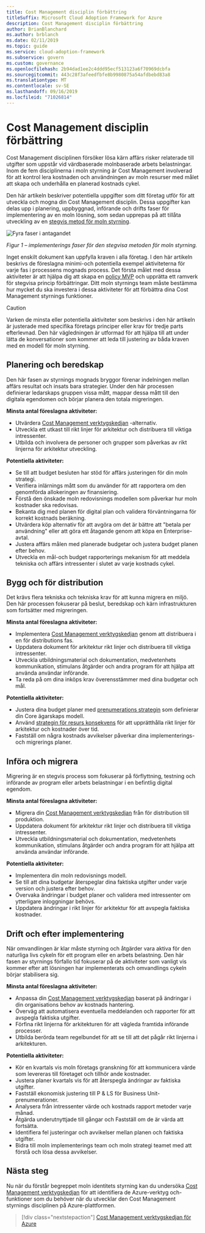 ```yaml
---
title: Cost Management disciplin förbättring
titleSuffix: Microsoft Cloud Adoption Framework for Azure
description: Cost Management disciplin förbättring
author: BrianBlanchard
ms.author: brblanch
ms.date: 02/11/2019
ms.topic: guide
ms.service: cloud-adoption-framework
ms.subservice: govern
ms.custom: governance
ms.openlocfilehash: 2b94dad1ee2c4ddd95ecf513123a6f70969dcbfa
ms.sourcegitcommit: 443c28f3afeedfbfe8b9980875a54afdbebd83a8
ms.translationtype: MT
ms.contentlocale: sv-SE
ms.lasthandoff: 09/16/2019
ms.locfileid: "71026814"
---
```

# <a name="cost-management-discipline-improvement"></a>Cost Management disciplin förbättring

Cost Management disciplinen försöker lösa kärn affärs risker relaterade till utgifter som uppstår vid värdbaserade molnbaserade arbets belastningar. Inom de fem disciplinerna i moln styrning är Cost Management involverad för att kontrol lera kostnaden och användningen av moln resurser med målet att skapa och underhålla en planerad kostnads cykel.

Den här artikeln beskriver potentiella uppgifter som ditt företag utför för att utveckla och mogna din Cost Management disciplin. Dessa uppgifter kan delas upp i planering, uppbyggnad, införande och drifts faser för implementering av en moln lösning, som sedan upprepas på att tillåta utveckling av en [stegvis metod för moln styrning](../guides/index.md#an-incremental-approach-to-cloud-governance).

![Fyra faser i antagandet](../../_images/govern/adoption-phases.png)

*Figur 1 – implementerings faser för den stegvisa metoden för moln styrning.*

Inget enskilt dokument kan uppfylla kraven i alla företag. I den här artikeln beskrivs de föreslagna minimi-och potentiella exempel aktiviteterna för varje fas i processens mognads process. Det första målet med dessa aktiviteter är att hjälpa dig att skapa en [policy MVP](../guides/index.md#an-incremental-approach-to-cloud-governance) och upprätta ett ramverk för stegvisa princip förbättringar. Ditt moln styrnings team måste bestämma hur mycket du ska investera i dessa aktiviteter för att förbättra dina Cost Management styrnings funktioner.

> [!CAUTION]
> Varken de minsta eller potentiella aktiviteter som beskrivs i den här artikeln är justerade med specifika företags principer eller krav för tredje parts efterlevnad. Den här vägledningen är utformad för att hjälpa till att under lätta de konversationer som kommer att leda till justering av båda kraven med en modell för moln styrning.

## <a name="planning-and-readiness"></a>Planering och beredskap

Den här fasen av styrnings mognads bryggor förenar indelningen mellan affärs resultat och insats bara strategier. Under den här processen definierar ledarskaps gruppen vissa mått, mappar dessa mått till den digitala egendomen och börjar planera den totala migreringen.

**Minsta antal föreslagna aktiviteter:**

- Utvärdera [Cost Management verktygskedjan](./toolchain.md) -alternativ.
- Utveckla ett utkast till rikt linjer för arkitektur och distribuera till viktiga intressenter.
- Utbilda och involvera de personer och grupper som påverkas av rikt linjerna för arkitektur utveckling.

**Potentiella aktiviteter:**

- Se till att budget besluten har stöd för affärs justeringen för din moln strategi.
- Verifiera inlärnings mått som du använder för att rapportera om den genomförda allokeringen av finansiering.
- Förstå den önskade moln redovisnings modellen som påverkar hur moln kostnader ska redovisas.
- Bekanta dig med planen för digital plan och validera förväntningarna för korrekt kostnads beräkning.
- Utvärdera köp alternativ för att avgöra om det är bättre att "betala per användning" eller att göra ett åtagande genom att köpa en Enterprise-avtal.
- Justera affärs målen med planerade budgetar och justera budget planen efter behov.
- Utveckla en mål-och budget rapporterings mekanism för att meddela tekniska och affärs intressenter i slutet av varje kostnads cykel.

## <a name="build-and-predeployment"></a>Bygg och för distribution

Det krävs flera tekniska och tekniska krav för att kunna migrera en miljö. Den här processen fokuserar på beslut, beredskap och kärn infrastrukturen som fortsätter med migreringen.

**Minsta antal föreslagna aktiviteter:**

- Implementera [Cost Management verktygskedjan](./toolchain.md) genom att distribuera i en för distributions fas.
- Uppdatera dokument för arkitektur rikt linjer och distribuera till viktiga intressenter.
- Utveckla utbildningsmaterial och dokumentation, medvetenhets kommunikation, stimulans åtgärder och andra program för att hjälpa att använda användar införande.
- Ta reda på om dina inköps krav överensstämmer med dina budgetar och mål.

**Potentiella aktiviteter:**

- Justera dina budget planer med [prenumerations strategin](../../decision-guides/subscriptions/index.md) som definierar din Core ägarskaps modell.
- Använd [strategin för resurs konsekvens](../../decision-guides/resource-consistency/index.md) för att upprätthålla rikt linjer för arkitektur och kostnader över tid.
- Fastställ om några kostnads avvikelser påverkar dina implementerings-och migrerings planer.

## <a name="adopt-and-migrate"></a>Införa och migrera

Migrering är en stegvis process som fokuserar på förflyttning, testning och införande av program eller arbets belastningar i en befintlig digital egendom.

**Minsta antal föreslagna aktiviteter:**

- Migrera din [Cost Management verktygskedjan](./toolchain.md) från för distribution till produktion.
- Uppdatera dokument för arkitektur rikt linjer och distribuera till viktiga intressenter.
- Utveckla utbildningsmaterial och dokumentation, medvetenhets kommunikation, stimulans åtgärder och andra program för att hjälpa att använda användar införande.

**Potentiella aktiviteter:**

- Implementera din moln redovisnings modell.
- Se till att dina budgetar återspeglar dina faktiska utgifter under varje version och justera efter behov.
- Övervaka ändringar i budget planer och validera med intressenter om ytterligare inloggningar behövs.
- Uppdatera ändringar i rikt linjer för arkitektur för att avspegla faktiska kostnader.

## <a name="operate-and-post-implementation"></a>Drift och efter implementering

När omvandlingen är klar måste styrning och åtgärder vara aktiva för den naturliga livs cykeln för ett program eller en arbets belastning. Den här fasen av styrnings förfallo tid fokuserar på de aktiviteter som vanligt vis kommer efter att lösningen har implementerats och omvandlings cykeln börjar stabilisera sig.

**Minsta antal föreslagna aktiviteter:**

- Anpassa din [Cost Management verktygskedjan](./toolchain.md) baserat på ändringar i din organisations behov av kostnads hantering.
- Överväg att automatisera eventuella meddelanden och rapporter för att avspegla faktiska utgifter.
- Förfina rikt linjerna för arkitekturen för att vägleda framtida införande processer.
- Utbilda berörda team regelbundet för att se till att det pågår rikt linjerna i arkitekturen.

**Potentiella aktiviteter:**

- Kör en kvartals vis moln företags granskning för att kommunicera värde som levereras till företaget och tillhör ande kostnader.
- Justera planer kvartals vis för att återspegla ändringar av faktiska utgifter.
- Fastställ ekonomisk justering till P & LS för Business Unit-prenumerationer.
- Analysera från intressenter värde och kostnads rapport metoder varje månad.
- Åtgärda underutnyttjade till gångar och Fastställ om de är värda att fortsätta.
- Identifiera fel justeringar och avvikelser mellan planen och faktiska utgifter.
- Bidra till moln implementerings team och moln strategi teamet med att förstå och lösa dessa avvikelser.

## <a name="next-steps"></a>Nästa steg

Nu när du förstår begreppet moln identitets styrning kan du undersöka [Cost Management verktygskedjan](./toolchain.md) för att identifiera de Azure-verktyg och-funktioner som du behöver när du utvecklar den Cost Management styrnings disciplinen på Azure-plattformen.

> [!div class="nextstepaction"]
> [Cost Management verktygskedjan för Azure](./toolchain.md)
